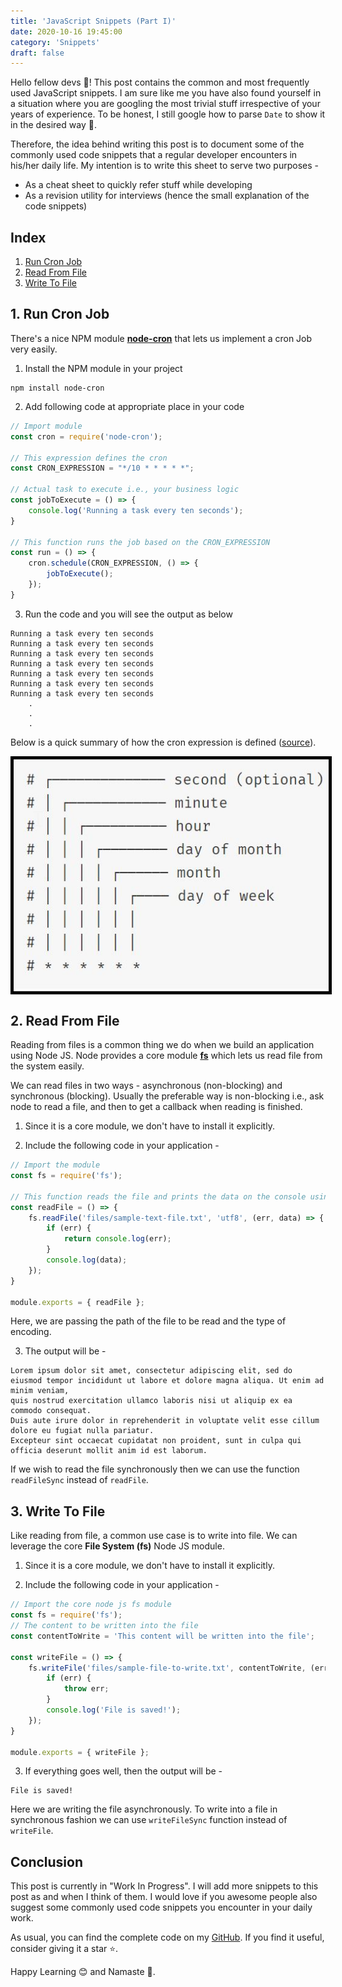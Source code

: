 ```yaml
---
title: 'JavaScript Snippets (Part I)'
date: 2020-10-16 19:45:00
category: 'Snippets'
draft: false
---
```


Hello fellow devs :wave:! This post contains the common and most frequently used JavaScript snippets. I am sure like me you have also found yourself in a situation where you are googling the most trivial stuff irrespective of your years of experience. To be honest, I still google how to parse `Date` to show it in the desired way :thinking:.

Therefore, the idea behind writing this post is to document some of the commonly used code snippets that a regular developer encounters in his/her daily life. My intention is to write this sheet to serve two purposes - 

- As a cheat sheet to quickly refer stuff while developing
- As a revision utility for interviews (hence the small explanation of the code snippets)

## Index
1. [Run Cron Job](#1-run-cron-job)
2. [Read From File](#2-read-from-file)
3. [Write To File](#3-write-to-file)

## 1. Run Cron Job
There's a nice NPM module **[node-cron](https://www.npmjs.com/package/node-cron)** that lets us implement a cron Job very easily.

1. Install the NPM module in your project

```
npm install node-cron
```

2. Add following code at appropriate place in your code

```javascript
// Import module
const cron = require('node-cron');

// This expression defines the cron
const CRON_EXPRESSION = "*/10 * * * * *";

// Actual task to execute i.e., your business logic
const jobToExecute = () => {
    console.log('Running a task every ten seconds');
}

// This function runs the job based on the CRON_EXPRESSION
const run = () => {
    cron.schedule(CRON_EXPRESSION, () => {
        jobToExecute();
    });
}
```

3. Run the code and you will see the output as below

```
Running a task every ten seconds
Running a task every ten seconds
Running a task every ten seconds
Running a task every ten seconds
Running a task every ten seconds
Running a task every ten seconds
Running a task every ten seconds
    .
    .
    .
```

Below is a quick summary of how the cron expression is defined ([source](https://www.npmjs.com/package/node-cron#cron-syntax)).

<img src='../media/js-snippets-cron-expression.jpg' alt='JS Snippets Cron Expression' style="display: block; margin-left: auto; margin-right: auto; border: 5px solid black;">

## 2. Read From File

Reading from files is a common thing we do when we build an application using Node JS. Node provides a core module **[fs](https://nodejs.org/api/fs.html)** which lets us read file from the system easily.

We can read files in two ways - asynchronous (non-blocking) and synchronous (blocking). Usually the preferable way is non-blocking i.e., ask node to read a file, and then to get a callback when reading is finished.

1. Since it is a core module, we don't have to install it explicitly.

2. Include the following code in your application - 

```javascript
// Import the module
const fs = require('fs');

// This function reads the file and prints the data on the console using the callback function
const readFile = () => {
    fs.readFile('files/sample-text-file.txt', 'utf8', (err, data) => {
        if (err) {
            return console.log(err);
        }
        console.log(data);
    });
}

module.exports = { readFile };
```

Here, we are passing the path of the file to be read and the type of encoding.

3. The output will be - 

```
Lorem ipsum dolor sit amet, consectetur adipiscing elit, sed do eiusmod tempor incididunt ut labore et dolore magna aliqua. Ut enim ad minim veniam, 
quis nostrud exercitation ullamco laboris nisi ut aliquip ex ea commodo consequat. 
Duis aute irure dolor in reprehenderit in voluptate velit esse cillum dolore eu fugiat nulla pariatur. 
Excepteur sint occaecat cupidatat non proident, sunt in culpa qui officia deserunt mollit anim id est laborum.
```

If we wish to read the file synchronously then we can use the function `readFileSync` instead of `readFile`.

## 3. Write To File

Like reading from file, a common use case is to write into file. We can leverage the core **File System (fs)** Node JS module.

1. Since it is a core module, we don't have to install it explicitly.

2. Include the following code in your application - 

```javascript
// Import the core node js fs module
const fs = require('fs');
// The content to be written into the file
const contentToWrite = 'This content will be written into the file';

const writeFile = () => {
    fs.writeFile('files/sample-file-to-write.txt', contentToWrite, (err) => {
        if (err) {
            throw err;
        }
        console.log('File is saved!');
    });
}

module.exports = { writeFile };
```

3. If everything goes well, then the output will be - 

```
File is saved!
```

Here we are writing the file asynchronously. To write into a file in synchronous fashion we can use `writeFileSync` function instead of `writeFile`.


## Conclusion

This post is currently in "Work In Progress". I will add more snippets to this post as and when I think of them. I would love if you awesome people also suggest some commonly used code snippets you encounter in your daily work.

As usual, you can find the complete code on my [GitHub](https://github.com/ani03sha/RedQuarkTutorials/tree/master/Snippets/JavaScript). If you find it useful, consider giving it a star :star:.

Happy Learning 😊 and Namaste :pray:.